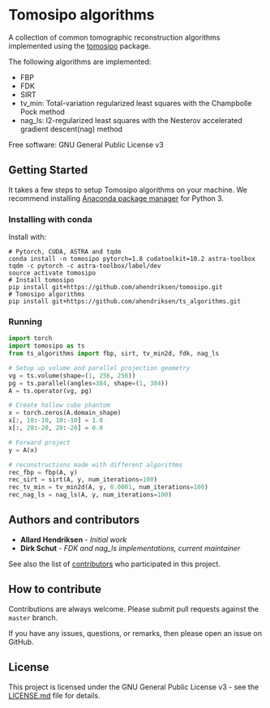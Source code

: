# Tomosipo algorithms

A collection of common tomographic reconstruction algorithms
implemented using the [tomosipo](https://github.com/ahendriksen/tomosipo) package.

The following algorithms are implemented:

- FBP
- FDK
- SIRT
- tv_min: Total-variation regularized least squares with the Champbolle Pock method
- nag_ls: l2-regularized least squares with the Nesterov accelerated gradient descent(nag) method


Free software: GNU General Public License v3

## Getting Started

It takes a few steps to setup Tomosipo algorithms on your
machine. We recommend installing
[Anaconda package manager](https://www.anaconda.com/download/) for
Python 3.

### Installing with conda

Install with:
```
# Pytorch, CUDA, ASTRA and tqdm
conda install -n tomosipo pytorch=1.8 cudatoolkit=10.2 astra-toolbox tqdm -c pytorch -c astra-toolbox/label/dev
source activate tomosipo
# Install tomosipo
pip install git+https://github.com/ahendriksen/tomosipo.git
# Tomosipo algorithms
pip install git+https://github.com/ahendriksen/ts_algorithms.git
```

### Running

``` python
import torch
import tomosipo as ts
from ts_algorithms import fbp, sirt, tv_min2d, fdk, nag_ls

# Setup up volume and parallel projection geometry
vg = ts.volume(shape=(1, 256, 256))
pg = ts.parallel(angles=384, shape=(1, 384))
A = ts.operator(vg, pg)

# Create hollow cube phantom
x = torch.zeros(A.domain_shape)
x[:, 10:-10, 10:-10] = 1.0
x[:, 20:-20, 20:-20] = 0.0

# Forward project
y = A(x)

# reconstructions made with different algorithms
rec_fbp = fbp(A, y)
rec_sirt = sirt(A, y, num_iterations=100)
rec_tv_min = tv_min2d(A, y, 0.0001, num_iterations=100)
rec_nag_ls = nag_ls(A, y, num_iterations=100)
```

## Authors and contributors

* **Allard Hendriksen** - *Initial work*
* **Dirk Schut** - *FDK and nag_ls implementations, current maintainer*

See also the list of [contributors](https://github.com/ahendriksen/ts_algorithms/contributors) who participated in this project.

## How to contribute

Contributions are always welcome. Please submit pull requests against the `master` branch.

If you have any issues, questions, or remarks, then please open an issue on GitHub.

## License

This project is licensed under the GNU General Public License v3 - see the [LICENSE.md](LICENSE.md) file for details.
